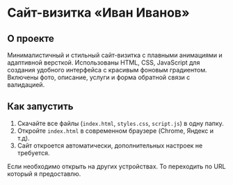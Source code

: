 # Сайт-визитка «Иван Иванов»

## О проекте
Минималистичный и стильный сайт-визитка с плавными анимациями и адаптивной версткой. Использованы HTML, CSS, JavaScript для создания удобного интерфейса с красивым фоновым градиентом. 
Включены фото, описание, услуги и форма обратной связи с валидацией.

## Как запустить
1. Скачайте все файлы (`index.html`, `styles.css`, `script.js`) в одну папку.
2. Откройте `index.html` в современном браузере (Chrome, Яндекс и т.д).
3. Сайт откроется автоматически, дополнительных настроек не требуется.

Если необходимо открыть на других устройствах. То переходить по URL который я предоставлю.



